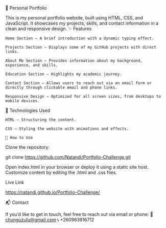 🚀 Personal Portfolio

This is my personal portfolio website, built using HTML, CSS, and JavaScript. It showcases my projects, skills, and contact information in a clean and responsive design.
✨ Features

    Home Section – A brief introduction with a dynamic typing effect.

    Projects Section – Displays some of my GitHub projects with direct links.

    About Me Section – Provides information about my background, experience, and skills.

    Education Section – Highlights my academic journey.

    Contact Section – Allows users to reach out via an email form or directly through clickable email and phone links.

    Responsive Design – Optimized for all screen sizes, from desktops to mobile devices.

📌 Technologies Used

    HTML – Structuring the content.

    CSS – Styling the website with animations and effects.

    📜 How to Use

Clone the repository:

git clone https://github.com/Natandi/Portfolio-Challenge.git

Open index.html in your browser or deploy it using a static site host.
Customize content by editing the .html and .css files.

Live Link

https://natandi.github.io/Portfolio-Challenge/

📬 Contact

If you’d like to get in touch, feel free to reach out via email or phone:
📧 chunguzulu@gmail.com
📞 +260963916712
